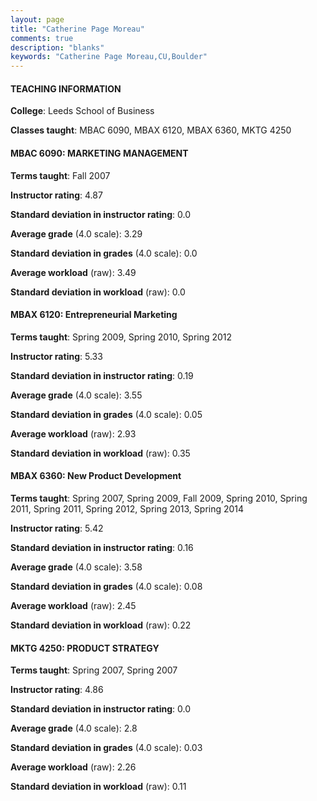 ```yaml
---
layout: page
title: "Catherine Page Moreau" 
comments: true
description: "blanks"
keywords: "Catherine Page Moreau,CU,Boulder"
---
```

<head>
<script src="https://ajax.googleapis.com/ajax/libs/jquery/2.1.3/jquery.min.js"></script>
<script src="https://dl.dropboxusercontent.com/s/pc42nxpaw1ea4o9/highcharts.js?dl=0"></script>
<!-- <script src="../assets/js/highcharts.js"></script> -->
<style type="text/css">@font-face {
	font-family: "Bebas Neue";
	src: url(https://www.filehosting.org/file/details/544349/BebasNeue Regular.otf) format("opentype");
	}
	h1.Bebas { 
		font-family: "Bebas Neue", Verdana, Tahoma;
	}
</style>
</head>
	   
#### TEACHING INFORMATION

**College**: Leeds School of Business

**Classes taught**: MBAC 6090, MBAX 6120, MBAX 6360, MKTG 4250

#### MBAC 6090: MARKETING MANAGEMENT

**Terms taught**: Fall 2007

**Instructor rating**: 4.87

**Standard deviation in instructor rating**: 0.0

**Average grade** (4.0 scale): 3.29

**Standard deviation in grades** (4.0 scale): 0.0

**Average workload** (raw): 3.49

**Standard deviation in workload** (raw): 0.0

#### MBAX 6120: Entrepreneurial Marketing

**Terms taught**: Spring 2009, Spring 2010, Spring 2012

**Instructor rating**: 5.33

**Standard deviation in instructor rating**: 0.19

**Average grade** (4.0 scale): 3.55

**Standard deviation in grades** (4.0 scale): 0.05

**Average workload** (raw): 2.93

**Standard deviation in workload** (raw): 0.35

#### MBAX 6360: New Product Development

**Terms taught**: Spring 2007, Spring 2009, Fall 2009, Spring 2010, Spring 2011, Spring 2011, Spring 2012, Spring 2013, Spring 2014

**Instructor rating**: 5.42

**Standard deviation in instructor rating**: 0.16

**Average grade** (4.0 scale): 3.58

**Standard deviation in grades** (4.0 scale): 0.08

**Average workload** (raw): 2.45

**Standard deviation in workload** (raw): 0.22

#### MKTG 4250: PRODUCT STRATEGY

**Terms taught**: Spring 2007, Spring 2007

**Instructor rating**: 4.86

**Standard deviation in instructor rating**: 0.0

**Average grade** (4.0 scale): 2.8

**Standard deviation in grades** (4.0 scale): 0.03

**Average workload** (raw): 2.26

**Standard deviation in workload** (raw): 0.11

